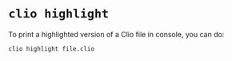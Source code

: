 # `clio highlight`

To print a highlighted version of a Clio file in console, you can do:

```text
clio highlight file.clio
```
